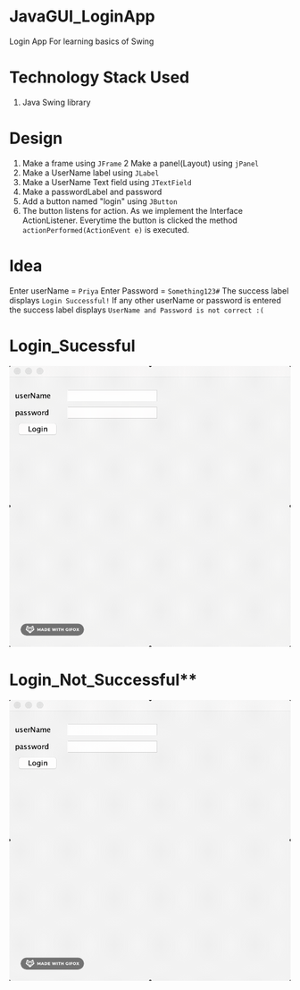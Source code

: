 # JavaGUI_LoginApp
Login App For learning basics of Swing

# Technology Stack Used
1. Java Swing library

# Design 

1. Make a frame using `JFrame`
2  Make a panel(Layout) using `jPanel`
3. Make a UserName label using `JLabel`
4. Make a UserName Text field using `JTextField`
5. Make a passwordLabel and password 
6. Add a button named "login" using `JButton`
7. The button listens for action. As we implement the Interface 
ActionListener. Everytime the button is clicked the method `actionPerformed(ActionEvent e)` is executed.


# Idea
Enter userName = `Priya`
Enter Password = `Something123#`
The success label displays `Login Successful!`
If any other userName or password is entered the success label
displays `UserName and Password is not correct :(` 

# Login_Sucessful

![Login_Sucessful](https://github.com/priya006/JavaGUI_LoginApp/blob/master/Login_Successful.gif)

# Login_Not_Successful**

![Login_Not_Successful](https://github.com/priya006/JavaGUI_LoginApp/blob/master/Login_Not_Successful.gif)

